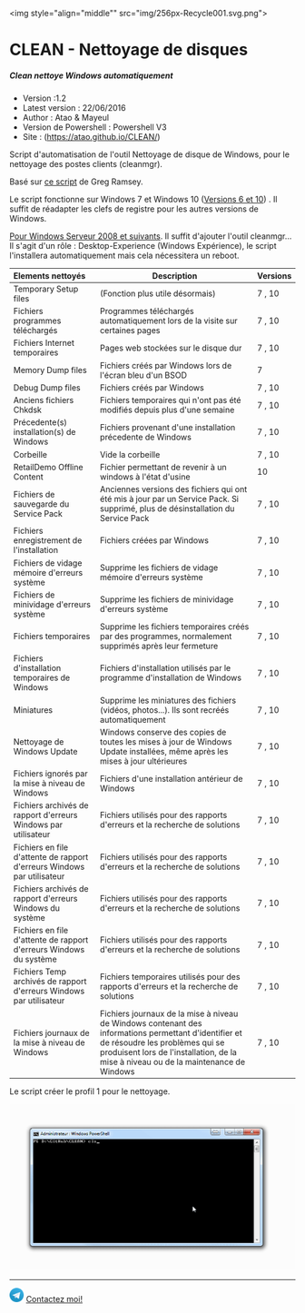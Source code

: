 <img style="align="middle"" src="img/256px-Recycle001.svg.png">
# CLEAN - Nettoyage de disques
##### Clean nettoye Windows automatiquement

- Version :1.2
- Latest version : 22/06/2016
- Author : Atao & Mayeul
- Version de Powershell : Powershell V3
- Site : (https://atao.github.io/CLEAN/)

Script d'automatisation de l'outil Nettoyage de disque de Windows, pour le nettoyage des postes clients (cleanmgr).

Basé sur [ce script](https://gregramsey.net/2014/05/14/automating-the-disk-cleanup-utility/) de Greg Ramsey.

Le script fonctionne sur Windows 7 et Windows 10 ([Versions 6 et 10](https://en.wikipedia.org/wiki/Windows_NT#Releases)) .
Il suffit de réadapter les clefs de registre pour les autres versions de Windows.

[Pour Windows Serveur 2008 et suivants](https://technet.microsoft.com/fr-fr/library/ff630161%28v=ws.10%29.aspx). Il suffit d'ajouter l'outil cleanmgr...
Il s'agit d'un rôle : Desktop-Experience (Windows Expérience), le script l'installera automatiquement mais cela nécessitera un reboot.

Elements nettoyés | Description | Versions
:------------- | ------------- | ---------
Temporary Setup files | (Fonction plus utile désormais) | 7 , 10
Fichiers programmes téléchargés | Programmes téléchargés automatiquement lors de la visite sur certaines pages| 7 , 10
Fichiers Internet temporaires | Pages web stockées sur le disque dur| 7 , 10
Memory Dump files|Fichiers créés par Windows lors de l'écran bleu d'un BSOD| 7
Debug Dump files|Fichiers créés par Windows| 7 , 10
Anciens fichiers Chkdsk | Fichiers temporaires qui n'ont pas été modifiés depuis plus d'une semaine| 7 , 10
Précedente(s) installation(s) de Windows | Fichiers provenant d'une installation précedente de Windows| 7 , 10
Corbeille | Vide la corbeille| 7 , 10
RetailDemo Offline Content | Fichier permettant de revenir à un windows à l'état d'usine | 10
Fichiers de sauvegarde du Service Pack | Anciennes versions des fichiers qui ont été mis à jour par un Service Pack. Si supprimé, plus de désinstallation du Service Pack| 7 , 10
Fichiers enregistrement de l'installation | Fichiers créées par Windows| 7 , 10
Fichiers de vidage mémoire d'erreurs système | Supprime les fichiers de vidage mémoire d'erreurs système| 7 , 10
Fichiers de minividage d'erreurs système | Supprime les fichiers de minividage d'erreurs système| 7 , 10
Fichiers temporaires | Supprime les fichiers temporaires créés par des programmes, normalement supprimés après leur fermeture| 7 , 10
Fichiers d'installation temporaires de Windows | Fichiers d'installation utilisés par le programme d'installation de Windows| 7 , 10
Miniatures | Supprime les miniatures des fichiers (vidéos, photos...). Ils sont recréés automatiquement| 7 , 10
Nettoyage de Windows Update | Windows conserve des copies de toutes les mises à jour de Windows Update installées, même après les mises à jour ultérieures| 7 , 10
Fichiers ignorés par la mise à niveau de Windows | Fichiers d'une installation antérieur de Windows| 7 , 10
Fichiers archivés de rapport d'erreurs Windows par utilisateur | Fichiers utilisés pour des rapports d'erreurs et la recherche de solutions| 7 , 10
Fichiers en file d'attente de rapport d'erreurs Windows par utilisateur | Fichiers utilisés pour des rapports d'erreurs et la recherche de solutions| 7 , 10
Fichiers archivés de rapport d'erreurs Windows du système | Fichiers utilisés pour des rapports d'erreurs et la recherche de solutions| 7 , 10
Fichiers en file d'attente de rapport d'erreurs Windows du système | Fichiers utilisés pour des rapports d'erreurs et la recherche de solutions| 7 , 10
Fichiers Temp archivés de rapport d'erreurs Windows par utilisateur | Fichiers temporaires utilisés pour des rapports d'erreurs et la recherche de solutions| 7 , 10
Fichiers journaux de la mise à niveau de Windows | Fichiers journaux de la mise à niveau de Windows contenant des informations permettant d'identifier et de résoudre les problèmes qui se produisent lors de l'installation, de la mise à niveau ou de la maintenance de Windows| 7 , 10

Le script créer le profil 1 pour le nettoyage.

<img src="img/demo.gif" />

***
<img src="img/Telegram.png" width="5%" height="5%" /> [Contactez moi!](https://telegram.me/ralevy)
